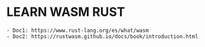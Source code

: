 
# LEARN WASM RUST

    - Doc1: https://www.rust-lang.org/es/what/wasm
    - Doc2: https://rustwasm.github.io/docs/book/introduction.html